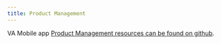 ```yaml
---
title: Product Management
---
```


VA Mobile app [Product Management resources can be found on github](https://github.com/department-of-veterans-affairs/va.gov-team/tree/master/products/va-mobile-app/product).